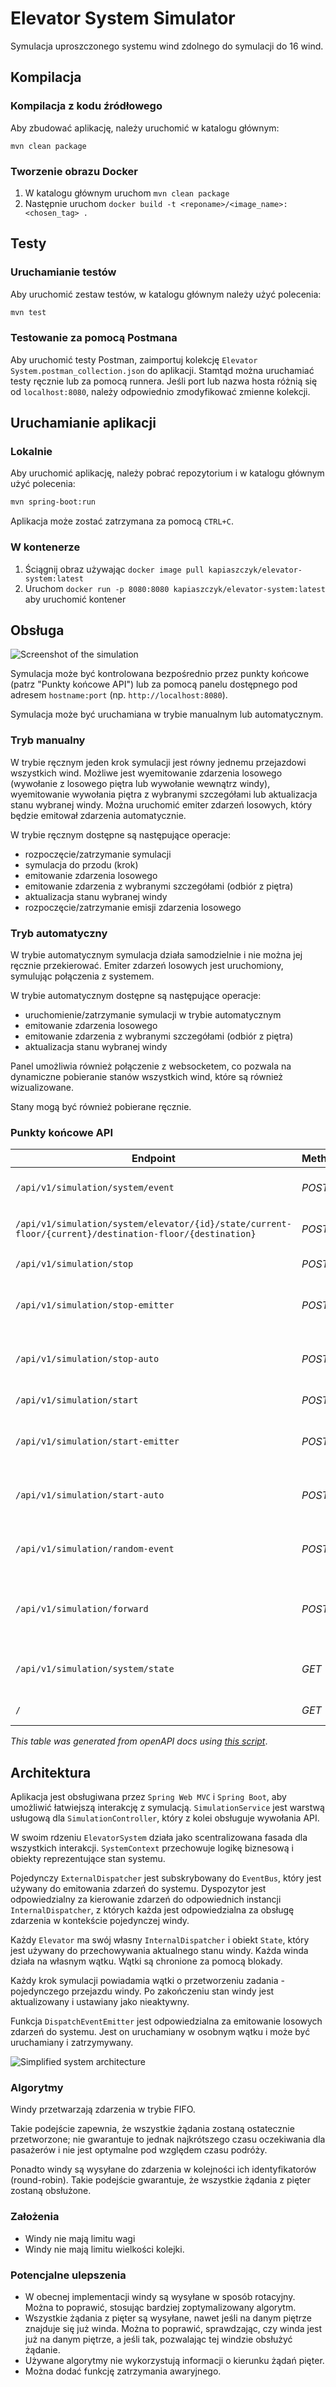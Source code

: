 # Elevator System Simulator

Symulacja uproszczonego systemu wind zdolnego do symulacji do 16 wind.

<!-- Building -->
## Kompilacja

<!-- Building from source -->
### Kompilacja z kodu źródłowego
Aby zbudować aplikację, należy uruchomić w katalogu głównym:

```ssh
mvn clean package
```

<!-- Building the docker image -->
### Tworzenie obrazu Docker
1. W katalogu głównym uruchom `mvn clean package`
2. Następnie uruchom `docker build -t <reponame>/<image_name>:<chosen_tag> .`

<!-- Testing-->
## Testy

<!-- Running tests with Maven -->
### Uruchamianie testów

Aby uruchomić zestaw testów, w katalogu głównym należy użyć polecenia:

```bash
mvn test
```

<!-- Using postman -->
### Testowanie za pomocą Postmana

Aby uruchomić testy Postman, zaimportuj kolekcję `Elevator System.postman_collection.json` do aplikacji. Stamtąd można uruchamiać testy ręcznie lub za pomocą runnera. Jeśli port lub nazwa hosta różnią się od `localhost:8080`, należy odpowiednio zmodyfikować zmienne kolekcji.

<!-- Running the application -->
## Uruchamianie aplikacji

<!-- Running locally -->
### Lokalnie

Aby uruchomić aplikację, należy pobrać repozytorium i w katalogu głównym użyć polecenia:
```bash
mvn spring-boot:run
```

Aplikacja może zostać zatrzymana za pomocą  `CTRL+C`.

<!-- Running the container -->
### W kontenerze

1. Ściągnij obraz używając `docker image pull kapiaszczyk/elevator-system:latest`
2. Uruchom `docker run -p 8080:8080 kapiaszczyk/elevator-system:latest` aby uruchomić kontener

<!-- How to use the panel -->
## Obsługa

![Screenshot of the simulation](https://github.com/kapiaszczyk/elevator-system/assets/41442206/08535b7c-1bf2-4f40-80af-8da0a813759d)

Symulacja może być kontrolowana bezpośrednio przez punkty końcowe (patrz "Punkty końcowe API") lub za pomocą panelu dostępnego pod adresem `hostname:port` (np. `http://localhost:8080`).

Symulacja może być uruchamiana w trybie manualnym lub automatycznym.

<!-- Manual mode -->
### Tryb manualny

W trybie ręcznym jeden krok symulacji jest równy jednemu przejazdowi wszystkich wind. Możliwe jest wyemitowanie zdarzenia losowego (wywołanie z losowego piętra lub wywołanie wewnątrz windy), wyemitowanie wywołania piętra z wybranymi szczegółami lub aktualizacja stanu wybranej windy. Można uruchomić emiter zdarzeń losowych, który będzie emitował zdarzenia automatycznie.

W trybie ręcznym dostępne są następujące operacje:
- rozpoczęcie/zatrzymanie symulacji
- symulacja do przodu (krok)
- emitowanie zdarzenia losowego
- emitowanie zdarzenia z wybranymi szczegółami (odbiór z piętra)
- aktualizacja stanu wybranej windy
- rozpoczęcie/zatrzymanie emisji zdarzenia losowego

<!-- Auto mode -->
### Tryb automatyczny

W trybie automatycznym symulacja działa samodzielnie i nie można jej ręcznie przekierować. Emiter zdarzeń losowych jest uruchomiony, symulując połączenia z systemem.

W trybie automatycznym dostępne są następujące operacje:
- uruchomienie/zatrzymanie symulacji w trybie automatycznym
- emitowanie zdarzenia losowego
- emitowanie zdarzenia z wybranymi szczegółami (odbiór z piętra)
- aktualizacja stanu wybranej windy

Panel umożliwia również połączenie z websocketem, co pozwala na dynamiczne pobieranie stanów wszystkich wind, które są również wizualizowane.

Stany mogą być również pobierane ręcznie.

<!-- API Endpoints -->
### Punkty końcowe API

| **Endpoint** | **Method** | **Description** |
| --- | --- | --- |
| `/api/v1/simulation/system/event` | *POST* | Emit a floor dispatch event. |
| `/api/v1/simulation/system/elevator/{id}/state/current-floor/{current}/destination-floor/{destination}` | *POST* | Update the state of an elevator. |
| `/api/v1/simulation/stop` | *POST* | Stop the simulation. |
| `/api/v1/simulation/stop-emitter` | *POST* | Stop the random event emitter. |
| `/api/v1/simulation/stop-auto` | *POST* | Stop the simulation in auto mode. |
| `/api/v1/simulation/start` | *POST* | Start the simulation. |
| `/api/v1/simulation/start-emitter` | *POST* | Start the random event emitter. |
| `/api/v1/simulation/start-auto` | *POST* | Start the simulation in auto mode. |
| `/api/v1/simulation/random-event` | *POST* | Emit a single random event. |
| `/api/v1/simulation/forward` | *POST* | Forward the simulation by one step. |
| `/api/v1/simulation/system/state` | *GET* | Get the current state of the simulation. |
| `/` | *GET* | Render the index page. |

*This table was generated from openAPI docs
using [this script](https://github.com/kapiaszczyk/python-scripts/blob/main/extract_openapi_paths.py)*.

<!-- Architectural choices, assumptions etc. -->
## Architektura

Aplikacja jest obsługiwana przez `Spring Web MVC` i `Spring Boot`, aby umożliwić łatwiejszą interakcję z symulacją. `SimulationService` jest warstwą usługową dla `SimulationController`, który z kolei obsługuje wywołania API.

W swoim rdzeniu `ElevatorSystem` działa jako scentralizowana fasada dla wszystkich interakcji. `SystemContext` przechowuje logikę biznesową i obiekty reprezentujące stan systemu.

Pojedynczy `ExternalDispatcher` jest subskrybowany do `EventBus`, który jest używany do emitowania zdarzeń do systemu. Dyspozytor jest odpowiedzialny za kierowanie zdarzeń do odpowiednich instancji `InternalDispatcher`, z których każda jest odpowiedzialna za obsługę zdarzenia w kontekście pojedynczej windy.

Każdy `Elevator` ma swój własny `InternalDispatcher` i obiekt `State`, który jest używany do przechowywania aktualnego stanu windy. Każda winda działa na własnym wątku. Wątki są chronione za pomocą blokady.

Każdy krok symulacji powiadamia wątki o przetworzeniu zadania - pojedynczego przejazdu windy. Po zakończeniu stan windy jest aktualizowany i ustawiany jako nieaktywny.

Funkcja `DispatchEventEmitter` jest odpowiedzialna za emitowanie losowych zdarzeń do systemu. Jest on uruchamiany w osobnym wątku i może być uruchamiany i zatrzymywany.

![Simplified system architecture](architecture.png)

<!-- Used algorithms -->
### Algorytmy
Windy przetwarzają zdarzenia w trybie FIFO.

Takie podejście zapewnia, że wszystkie żądania zostaną ostatecznie przetworzone; nie gwarantuje to jednak najkrótszego czasu oczekiwania dla pasażerów i nie jest optymalne pod względem czasu podróży.

Ponadto windy są wysyłane do zdarzenia w kolejności ich identyfikatorów (round-robin). Takie podejście gwarantuje, że wszystkie żądania z pięter zostaną obsłużone.

<!-- Assumptions -->
### Założenia
- Windy nie mają limitu wagi
- Windy nie mają limitu wielkości kolejki.

<!-- Potential improvements -->
### Potencjalne ulepszenia
- W obecnej implementacji windy są wysyłane w sposób rotacyjny. Można to poprawić, stosując bardziej zoptymalizowany algorytm.
- Wszystkie żądania z pięter są wysyłane, nawet jeśli na danym piętrze znajduje się już winda. Można to poprawić, sprawdzając, czy winda jest już na danym piętrze, a jeśli tak, pozwalając tej windzie obsłużyć żądanie.
- Używane algorytmy nie wykorzystują informacji o kierunku żądań pięter.
- Można dodać funkcję zatrzymania awaryjnego.
